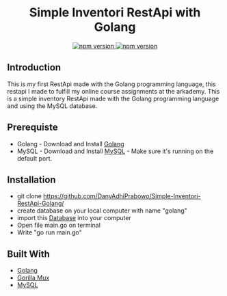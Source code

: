 <h1 align="center">Simple Inventori RestApi with Golang</h1>

<div align="center">
  <a href="#">
    <img src="https://img.shields.io/badge/Golang-1.12.7-blue.svg?style=flat-square" alt="npm version">
  </a>
  <a href="#">
    <img src="https://img.shields.io/badge/MySQL-.-orange.svg?style=flat-square" alt="npm version">
  </a>
</div>


## Introduction
This is my first RestApi made with the Golang programming language, this restapi I made to fulfill my online course assignments at the arkademy. This is a simple inventory RestApi made with the Golang programming language and using the MySQL database.

## Prerequiste
- Golang - Download and Install [Golang](https://golang.org/)
- MySQL - Download and Install [MySQL](https://www.mysql.com/downloads/) - Make sure it's running on the default port.  


## Installation
- git clone https://github.com/DanyAdhiPrabowo/Simple-Inventori-RestApi-Golang/
- create database on your local computer with name "golang"
- import this [Database](https://github.com/DanyAdhiPrabowo/Simple-Inventori-RestApi-Golang) into your computer 
- Open file main.go on terminal
- Write "go run main.go"

## Built With

* [Golang](https://golang.org/)
* [Gorilla Mux](https://github.com/gorilla/mux)
* [MySQL](https://expressjs.com/en/guide/database-integration.html#mysql)
